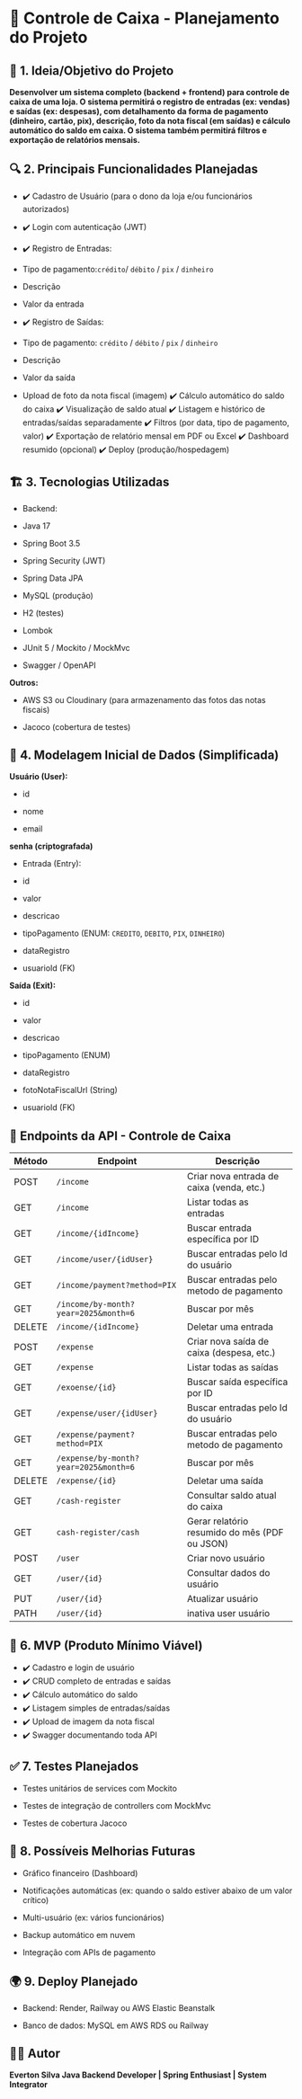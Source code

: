 # 📘 Controle de Caixa - Planejamento do Projeto

## 📝 1. Ideia/Objetivo do Projeto

**Desenvolver um sistema completo (backend + frontend) para controle de caixa de uma loja. O sistema permitirá o registro de entradas (ex: vendas) e saídas (ex: despesas), com detalhamento da forma de pagamento (dinheiro, cartão, pix), descrição, foto da nota fiscal (em saídas) e cálculo automático do saldo em caixa. O sistema também permitirá filtros e exportação de relatórios mensais.**

## 🔍 2. Principais Funcionalidades Planejadas

- ✔️ Cadastro de Usuário (para o dono da loja e/ou funcionários autorizados)
- ✔️ Login com autenticação (JWT)

- ✔️ Registro de Entradas:

- Tipo de pagamento:`crédito`/ `débito` / `pix` / `dinheiro`

- Descrição

- Valor da entrada
- ✔️ Registro de Saídas:

- Tipo de pagamento: `crédito` / `débito` / `pix` / `dinheiro`

- Descrição

- Valor da saída

- Upload de foto da nota fiscal (imagem)
✔️ Cálculo automático do saldo do caixa
✔️ Visualização de saldo atual
✔️ Listagem e histórico de entradas/saídas separadamente
✔️ Filtros (por data, tipo de pagamento, valor)
✔️ Exportação de relatório mensal em PDF ou Excel
✔️ Dashboard resumido (opcional)
✔️ Deploy (produção/hospedagem)

## 🏗️ 3. Tecnologias Utilizadas

* Backend:

* Java 17

* Spring Boot 3.5

* Spring Security (JWT)

* Spring Data JPA

* MySQL (produção)

* H2 (testes)

* Lombok

* JUnit 5 / Mockito / MockMvc

* Swagger / OpenAPI


**Outros:** 

* AWS S3 ou Cloudinary (para armazenamento das fotos das notas fiscais)

* Jacoco (cobertura de testes)

## 📂 4. Modelagem Inicial de Dados (Simplificada)

**Usuário (User):**

- id

- nome

- email

**senha (criptografada)**

- Entrada (Entry):

- id

- valor

- descricao

- tipoPagamento (ENUM: `CREDITO`, `DEBITO`, `PIX`, `DINHEIRO`)

- dataRegistro

- usuarioId (FK)

**Saída (Exit):**

- id

- valor

- descricao

- tipoPagamento (ENUM)

- dataRegistro

- fotoNotaFiscalUrl (String)

- usuarioId (FK)

## 📌 Endpoints da API - Controle de Caixa

| Método   | Endpoint                          | Descrição                                               |
|----------|-----------------------------------|---------------------------------------------------------|
| POST     | `/income`                         | Criar nova entrada de caixa (venda, etc.)               |
| GET      | `/income`                         | Listar todas as entradas                                |
| GET      | `/income/{idIncome}`              | Buscar entrada específica por ID                        |
| GET      | `/income/user/{idUser}`           | Buscar entradas pelo Id do usuário                      |
| GET      | `/income/payment?method=PIX`      | Buscar entradas pelo metodo de pagamento                |
| GET      |`/income/by-month?year=2025&month=6`| Buscar por mês                                          |
| DELETE   | `/income/{idIncome}`               | Deletar uma entrada                                     |
| POST     | `/expense`                      | Criar nova saída de caixa (despesa, etc.)                |
| GET      | `/expense`                      | Listar todas as saídas                                  |
| GET      | `/exoense/{id}`                 | Buscar saída específica por ID                          |
| GET      | `/expense/user/{idUser}`           | Buscar entradas pelo Id do usuário                      |
| GET      | `/expense/payment?method=PIX`      | Buscar entradas pelo metodo de pagamento                |
| GET      |`/expense/by-month?year=2025&month=6`| Buscar por mês                                          |
| DELETE   | `/expense/{id}`                 | Deletar uma saída                                       |
| GET      | `/cash-register`                | Consultar saldo atual do caixa                          |
| GET      | `cash-register/cash`           | Gerar relatório resumido do mês (PDF ou JSON)            |
| POST     | `/user`                    | Criar novo usuário                                      |
| GET      | `/user/{id}`               | Consultar dados do usuário                              |
| PUT      | `/user/{id}`               | Atualizar usuário                                       |
| PATH     | `/user/{id}`               | inativa user usuário                                         |

## 📌 6. MVP (Produto Mínimo Viável)

- ✔️ Cadastro e login de usuário
- ✔️ CRUD completo de entradas e saídas
- ✔️ Cálculo automático do saldo
- ✔️ Listagem simples de entradas/saídas
- ✔️ Upload de imagem da nota fiscal
- ✔️ Swagger documentando toda API


## ✅ 7. Testes Planejados

* Testes unitários de services com Mockito

* Testes de integração de controllers com MockMvc

* Testes de cobertura Jacoco

## 🧩 8. Possíveis Melhorias Futuras

- Gráfico financeiro (Dashboard)

- Notificações automáticas (ex: quando o saldo estiver abaixo de um valor crítico)

- Multi-usuário (ex: vários funcionários)

- Backup automático em nuvem

- Integração com APIs de pagamento

## 🌍 9. Deploy Planejado

- Backend: Render, Railway ou AWS Elastic Beanstalk

- Banco de dados: MySQL em AWS RDS ou Railway

## 👨‍💻 Autor

**Everton Silva Java Backend Developer | Spring Enthusiast | System Integrator**

